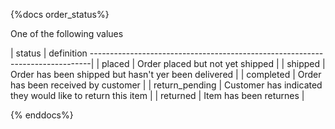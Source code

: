 {%docs order_status%}

One of the following values

| status         | definition 
------------------------------------------------------------------------------|
| placed         | Order placed but not yet shipped                           |
| shipped        | Order has been shipped but hasn't yer been delivered       |
| completed      | Order has been received by customer                        |
| return_pending | Customer has indicated they would like to return this item |
| returned       | Item has been returnes                                     |

{% enddocs%}
